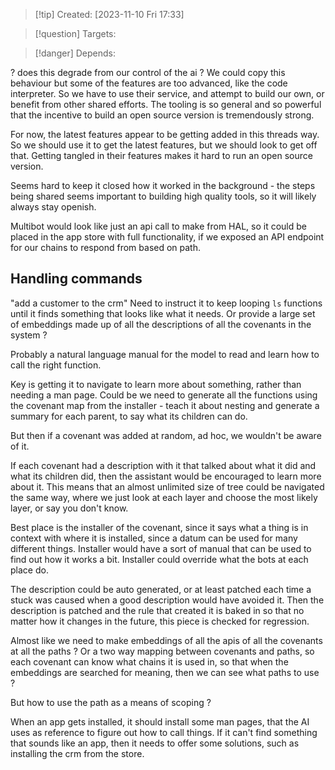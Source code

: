 
>[!tip] Created: [2023-11-10 Fri 17:33]

>[!question] Targets: 

>[!danger] Depends: 

? does this degrade from our control of the ai ?
We could copy this behaviour but some of the features are too advanced, like the code interpreter.
So we have to use their service, and attempt to build our own, or benefit from other shared efforts.
The tooling is so general and so powerful that the incentive to build an open source version is tremendously strong.

For now, the latest features appear to be getting added in this threads way.  So we should use it to get the latest features, but we should look to get off that.  Getting tangled in their features makes it hard to run an open source version.

Seems hard to keep it closed how it worked in the background - the steps being shared seems important to building high quality tools, so it will likely always stay openish.

Multibot would look like just an api call to make from HAL, so it could be placed in the app store with full functionality, if we exposed an API endpoint for our chains to respond from based on path.
## Handling commands
"add a customer to the crm"
Need to instruct it to keep looping `ls` functions until it finds something that looks like what it needs.  Or provide a large set of embeddings made up of all the descriptions of all the covenants in the system ?

Probably a natural language manual for the model to read and learn how to call the right function.

Key is getting it to navigate to learn more about something, rather than needing a man page.  Could be we need to generate all the functions using the covenant map from the installer - teach it about nesting and generate a summary for each parent, to say what its children can do.

But then if a covenant was added at random, ad hoc, we wouldn't be aware of it.

If each covenant had a description with it that talked about what it did and what its children did, then the assistant would be encouraged to learn more about it.  This means that an almost unlimited size of tree could be navigated the same way, where we just look at each layer and choose the most likely layer, or say you don't know.

Best place is the installer of the covenant, since it says what a thing is in context with where it is installed, since a datum can be used for many different things.  Installer would have a sort of manual that can be used to find out how it works a bit.  Installer could override what the bots at each place do.

The description could be auto generated, or at least patched each time a stuck was caused when a good description would have avoided it.  Then the description is patched and the rule that created it is baked in so that no matter how it changes in the future, this piece is checked for regression.

Almost like we need to make embeddings of all the apis of all the covenants at all the paths ?
Or a two way mapping between covenants and paths, so each covenant can know what chains it is used in, so that when the embeddings are searched for meaning, then we can see what paths to use ?

But how to use the path as a means of scoping ?

When an app gets installed, it should install some man pages, that the AI uses as reference to figure out how to call things.  If it can't find something that sounds like an app, then it needs to offer some solutions, such as installing the crm from the store.



